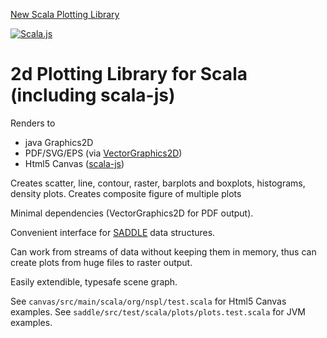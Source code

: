 [New Scala Plotting Library](https://pityka.github.io/nspl/)

[![Scala.js](https://www.scala-js.org/assets/badges/scalajs-0.6.8.svg)](https://www.scala-js.org)

# 2d Plotting Library for Scala (including scala-js)

Renders to
* java Graphics2D
* PDF/SVG/EPS (via [VectorGraphics2D](https://github.com/eseifert/vectorgraphics2d))
* Html5 Canvas ([scala-js](http://www.scala-js.org))

Creates scatter, line, contour, raster, barplots and boxplots, histograms, density plots. Creates composite figure of multiple plots

Minimal dependencies (VectorGraphics2D for PDF output).

Convenient interface for [SADDLE](https://saddle.github.io/) data structures.

Can work from streams of data without keeping them in memory, thus can create plots from huge files to raster output.

Easily extendible, typesafe scene graph.

See `canvas/src/main/scala/org/nspl/test.scala` for Html5 Canvas examples.
See `saddle/src/test/scala/plots/plots.test.scala` for JVM examples.
